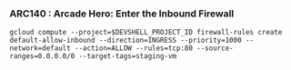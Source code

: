 ### ARC140 :  Arcade Hero: Enter the Inbound Firewall 

```
gcloud compute --project=$DEVSHELL_PROJECT_ID firewall-rules create default-allow-inbound --direction=INGRESS --priority=1000 --network=default --action=ALLOW --rules=tcp:80 --source-ranges=0.0.0.0/0 --target-tags=staging-vm
```



